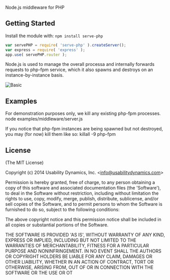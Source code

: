 Node.js middleware for PHP

## Getting Started
Install the module with: `npm install serve-php`

```javascript
var servePHP = require( 'serve-php' ).createServer();
var express = require( 'express' );
app.use( servePHP.router );
```

Node.js is used to manage the overall processa and internally forwards requests to php-fpm service, which it also spawns and destroys on an instance-by-instance basis.

![Basic](http://content.screencast.com/users/TwinCitiesTech.com/folders/Jing/media/9207de5d-c91e-48be-97ee-e7b783aee0e8/00000650.png)

## Examples

For demonstration purposes only, we kill any existing php-fpm processes.
    node examples/middleware/server.js
    
If you notice that php-fpm instances are being spawned but not destroyed, you may (for now) kill them like so:
    killall -9 php-fpm
    
## License

(The MIT License)

Copyright (c) 2014 Usability Dynamics, Inc. &lt;info@usabilitydynamics.com&gt;

Permission is hereby granted, free of charge, to any person obtaining
a copy of this software and associated documentation files (the
'Software'), to deal in the Software without restriction, including
without limitation the rights to use, copy, modify, merge, publish,
distribute, sublicense, and/or sell copies of the Software, and to
permit persons to whom the Software is furnished to do so, subject to
the following conditions:

The above copyright notice and this permission notice shall be
included in all copies or substantial portions of the Software.

THE SOFTWARE IS PROVIDED 'AS IS', WITHOUT WARRANTY OF ANY KIND,
EXPRESS OR IMPLIED, INCLUDING BUT NOT LIMITED TO THE WARRANTIES OF
MERCHANTABILITY, FITNESS FOR A PARTICULAR PURPOSE AND NONINFRINGEMENT.
IN NO EVENT SHALL THE AUTHORS OR COPYRIGHT HOLDERS BE LIABLE FOR ANY
CLAIM, DAMAGES OR OTHER LIABILITY, WHETHER IN AN ACTION OF CONTRACT,
TORT OR OTHERWISE, ARISING FROM, OUT OF OR IN CONNECTION WITH THE
SOFTWARE OR THE USE OR OT